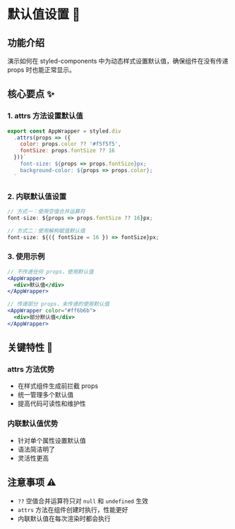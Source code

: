# 默认值设置 🎯

## 功能介绍
演示如何在 styled-components 中为动态样式设置默认值，确保组件在没有传递 props 时也能正常显示。

## 核心要点 ✨

### 1. attrs 方法设置默认值
```js
export const AppWrapper = styled.div
  .attrs(props => ({
    color: props.color ?? '#f5f5f5',
    fontSize: props.fontSize ?? 16
  }))`
    font-size: ${props => props.fontSize}px;
    background-color: ${props => props.color};
  `
```

### 2. 内联默认值设置
```js
// 方式一：使用空值合并运算符
font-size: ${props => props.fontSize ?? 16}px;

// 方式二：使用解构赋值默认值
font-size: ${({ fontSize = 16 }) => fontSize}px;
```

### 3. 使用示例
```jsx
// 不传递任何 props，使用默认值
<AppWrapper>
  <div>默认值</div>
</AppWrapper>

// 传递部分 props，未传递的使用默认值
<AppWrapper color="#ff6b6b">
  <div>部分默认值</div>
</AppWrapper>
```

## 关键特性 🌟

### attrs 方法优势
- 在样式组件生成前拦截 props
- 统一管理多个默认值
- 提高代码可读性和维护性

### 内联默认值优势
- 针对单个属性设置默认值
- 语法简洁明了
- 灵活性更高

## 注意事项 ⚠️
- `??` 空值合并运算符只对 `null` 和 `undefined` 生效
- `attrs` 方法在组件创建时执行，性能更好
- 内联默认值在每次渲染时都会执行
